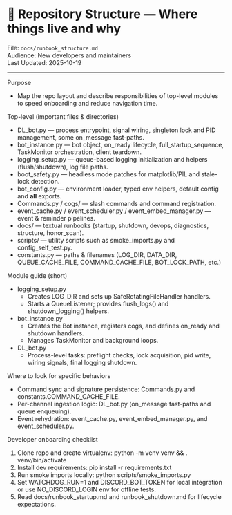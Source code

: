 # 🧭 Repository Structure — Where things live and why

File: `docs/runbook_structure.md`  
Audience: New developers and maintainers  
Last Updated: 2025-10-19

---

Purpose
- Map the repo layout and describe responsibilities of top-level modules to speed onboarding and reduce navigation time.

Top-level (important files & directories)
- DL_bot.py — process entrypoint, signal wiring, singleton lock and PID management, some on_message fast-paths.
- bot_instance.py — bot object, on_ready lifecycle, full_startup_sequence, TaskMonitor orchestration, client teardown.
- logging_setup.py — queue-based logging initialization and helpers (flush/shutdown), log file paths.
- boot_safety.py — headless mode patches for matplotlib/PIL and stale-lock detection.
- bot_config.py — environment loader, typed env helpers, default config and __all__ exports.
- Commands.py / cogs/ — slash commands and command registration.
- event_cache.py / event_scheduler.py / event_embed_manager.py — event & reminder pipelines.
- docs/ — textual runbooks (startup, shutdown, devops, diagnostics, structure, honor_scan).
- scripts/ — utility scripts such as smoke_imports.py and config_self_test.py.
- constants.py — paths & filenames (LOG_DIR, DATA_DIR, QUEUE_CACHE_FILE, COMMAND_CACHE_FILE, BOT_LOCK_PATH, etc.)

Module guide (short)
- logging_setup.py
  - Creates LOG_DIR and sets up SafeRotatingFileHandler handlers.
  - Starts a QueueListener; provides flush_logs() and shutdown_logging() helpers.
- bot_instance.py
  - Creates the Bot instance, registers cogs, and defines on_ready and shutdown handlers.
  - Manages TaskMonitor and background loops.
- DL_bot.py
  - Process-level tasks: preflight checks, lock acquisition, pid write, wiring signals, final logging shutdown.

Where to look for specific behaviors
- Command sync and signature persistence: Commands.py and constants.COMMAND_CACHE_FILE.
- Per-channel ingestion logic: DL_bot.py (on_message fast-paths and queue enqueuing).
- Event rehydration: event_cache.py, event_embed_manager.py, and event_scheduler.py.

Developer onboarding checklist
1. Clone repo and create virtualenv: python -m venv venv && . venv/bin/activate
2. Install dev requirements: pip install -r requirements.txt
3. Run smoke imports locally: python scripts/smoke_imports.py
4. Set WATCHDOG_RUN=1 and DISCORD_BOT_TOKEN for local integration or use NO_DISCORD_LOGIN env for offline tests.
5. Read docs/runbook_startup.md and runbook_shutdown.md for lifecycle expectations.
